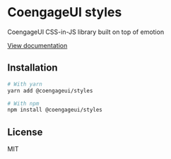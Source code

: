 # CoengageUI styles

CoengageUI CSS-in-JS library built on top of emotion

[View documentation](https://coengage.dev/)

## Installation

```sh
# With yarn
yarn add @coengageui/styles

# With npm
npm install @coengageui/styles
```

## License

MIT
